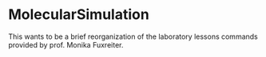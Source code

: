 # MolecularSimulation

This wants to be a brief reorganization of the laboratory lessons commands provided by prof. Monika Fuxreiter.